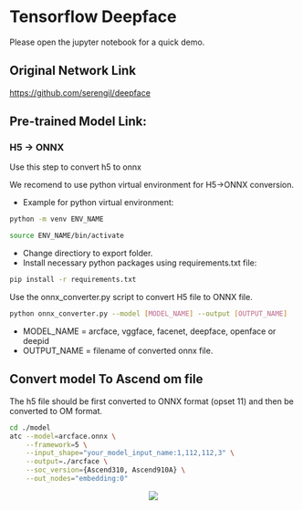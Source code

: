 # Tensorflow Deepface 
Please open the jupyter notebook for a quick demo.

## Original Network Link

https://github.com/serengil/deepface

## Pre-trained Model Link:

### H5 -> ONNX
Use this step to convert h5 to onnx

We recomend to use python virtual environment for H5->ONNX conversion.

- Example for python virtual environment:
```bash
python -m venv ENV_NAME

source ENV_NAME/bin/activate
```

- Change directiory to export folder.
- Install necessary python packages using requirements.txt file:

```bash
pip install -r requirements.txt
```

Use the onnx_converter.py script to convert H5 file to ONNX file.


```bash
python onnx_converter.py --model [MODEL_NAME] --output [OUTPUT_NAME]
```
- MODEL_NAME = arcface, vggface, facenet, deepface, openface or deepid
- OUTPUT_NAME = filename of converted onnx file.

## Convert model To Ascend om file

The h5 file should be first converted to ONNX format (opset 11) and then be converted to OM format.

```bash
cd ./model
atc --model=arcface.onnx \
    --framework=5 \
    --input_shape="your_model_input_name:1,112,112,3" \
    --output=./arcface \
    --soc_version={Ascend310, Ascend910A} \
    --out_nodes="embedding:0"
```


<p align="center">
<img src="https://r.huaweistatic.com/s/ascendstatic/lst/header/header-logo.png" align="center"/>
</p>